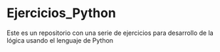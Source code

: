 # Ejercicios_Python
Este es un repositorio con una serie de ejercicios para desarrollo de la lógica usando el lenguaje de Python

